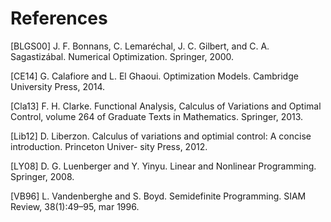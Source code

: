 # References

[BLGS00] J. F. Bonnans, C. Lemaréchal, J. C. Gilbert, and C. A. Sagastizábal. Numerical Optimization. Springer, 2000.

[CE14] G. Calafiore and L. El Ghaoui. Optimization Models. Cambridge University Press, 2014.

[Cla13] F. H. Clarke. Functional Analysis, Calculus of Variations and Optimal Control, volume 264 of Graduate Texts in Mathematics. Springer, 2013.

[Lib12] D. Liberzon. Calculus of variations and optimial control: A concise introduction. Princeton Univer- sity Press, 2012.

[LY08] D. G. Luenberger and Y. Yinyu. Linear and Nonlinear Programming. Springer, 2008.

[VB96] L. Vandenberghe and S. Boyd. Semidefinite Programming. SIAM Review, 38(1):49–95, mar 1996.